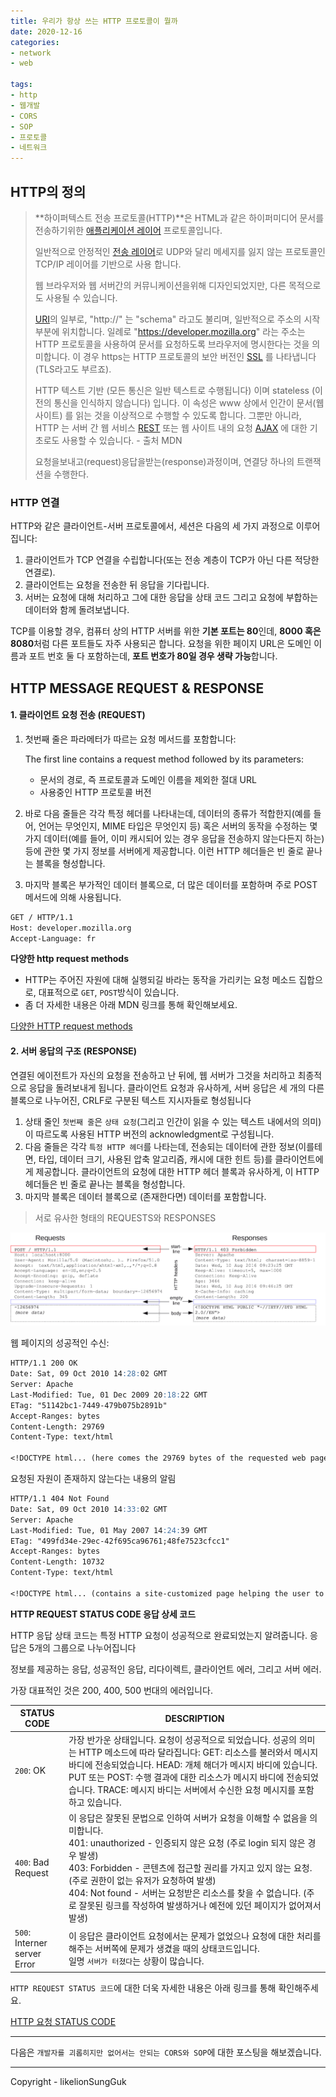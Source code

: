 ```yaml
---
title: 우리가 항상 쓰는 HTTP 프로토콜이 뭘까
date: 2020-12-16
categories:
- network
- web

tags:
- http
- 웹개발
- CORS
- SOP
- 프로토콜
- 네트워크
---
```


## HTTP의 정의

> **하이퍼텍스트 전송 프로토콜(HTTP)**은 HTML과 같은 하이퍼미디어 문서를 전송하기위한 [애플리케이션 레이어](https://en.wikipedia.org/wiki/Application_Layer) 프로토콜입니다.
>
> 일반적으로 안정적인 [전송 레이어](https://en.wikipedia.org/wiki/Transport_Layer)로 UDP와 달리 메세지를 잃지 않는 프로토콜인 TCP/IP 레이어를 기반으로 사용 합니다.
>
> 웹 브라우저와 웹 서버간의 커뮤니케이션을위해 디자인되었지만, 다른 목적으로도 사용될 수 있습니다.
>
> [URI](https://developer.mozilla.org/ko/docs/Glossary/URI)의 일부로, "http://" 는 "schema" 라고도 불리며, 일반적으로 주소의 시작 부분에 위치합니다. 일례로 "https://developer.mozilla.org" 라는 주소는 HTTP 프로토콜을 사용하여 문서를 요청하도록 브라우저에 명시한다는 것을 의미합니다. 이 경우 https는 HTTP 프로토콜의 보안 버전인 [SSL](https://developer.mozilla.org/ko/docs/Glossary/SSL) 를 나타냅니다 (TLS라고도 부르죠).
>
> HTTP 텍스트 기반 (모든 통신은 일반 텍스트로 수행됩니다) 이며 stateless (이전의 통신을 인식하지 않습니다) 입니다. 이 속성은 www 상에서 인간이 문서(웹 사이트) 를 읽는 것을 이상적으로 수행할 수 있도록 합니다. 그뿐만 아니라, HTTP 는 서버 간 웹 서비스 [REST](https://developer.mozilla.org/ko/docs/Glossary/REST) 또는 웹 사이트 내의 요청 [AJAX](https://developer.mozilla.org/ko/docs/Glossary/AJAX) 에 대한 기초로도 사용할 수 있습니다. - 출처 MDN
>
> 요청을보내고(request)응답을받는(response)과정이며, 연결당 하나의 트랜잭션을 수행한다.

### HTTP 연결

HTTP와 같은 클라이언트-서버 프로토콜에서, 세션은 다음의 세 가지 과정으로 이루어집니다:

1. 클라이언트가 TCP 연결을 수립합니다(또는 전송 계층이 TCP가 아닌 다른 적당한 연결로).
2. 클라이언트는 요청을 전송한 뒤 응답을 기다립니다.
3. 서버는 요청에 대해 처리하고 그에 대한 응답을 상태 코드 그리고 요청에 부합하는 데이터와 함께 돌려보냅니다.

TCP를 이용할 경우, 컴퓨터 상의 HTTP 서버를 위한 **기본 포트는 80**인데, **8000 혹은 8080**처럼 다른 포트들도 자주 사용되곤 합니다. 요청을 위한 페이지 URL은 도메인 이름과 포트 번호 둘 다 포함하는데, **포트 번호가 80일 경우 생략 가능**합니다.

## HTTP MESSAGE REQUEST & RESPONSE

#### 1. 클라이언트 요청 전송 (REQUEST)

1. 첫번째 줄은 파라메터가 따르는 요청 메서드를 포함합니다:

   The first line contains a request method followed by its parameters:

   - 문서의 경로, 즉 프로토콜과 도메인 이름을 제외한 절대 URL
   - 사용중인 HTTP 프로토콜 버전

2. 바로 다음 줄들은 각각 특정 헤더를 나타내는데, 데이터의 종류가 적합한지(예를 들어, 언어는 무엇인지, MIME 타입은 무엇인지 등) 혹은 서버의 동작을 수정하는 몇 가지 데이터(예를 들어, 이미 캐시되어 있는 경우 응답을 전송하지 않는다든지 하는) 등에 관한 몇 가지 정보를 서버에게 제공합니다. 이런 HTTP 헤더들은 빈 줄로 끝나는 블록을 형성합니다.

3. 마지막 블록은 부가적인 데이터 블록으로, 더 많은 데이터를 포함하며 주로 POST 메서드에 의해 사용됩니다.

```markdown
GET / HTTP/1.1
Host: developer.mozilla.org
Accept-Language: fr
```

**다양한 http request methods**

- HTTP는 주어진 자원에 대해 실행되길 바라는 동작을 가리키는 요청 메소드 집합으로, 대표적으로 `GET`, `POST`방식이 있습니다. 
- 좀 더 자세한 내용은 아래 MDN 링크를 통해 확인해보세요.

[다양한 HTTP request methods](https://developer.mozilla.org/ko/docs/Web/HTTP/Methods)



#### 2. 서버 응답의 구조 (RESPONSE)

연결된 에이전트가 자신의 요청을 전송하고 난 뒤에, 웹 서버가 그것을 처리하고 최종적으로 응답을 돌려보내게 됩니다. 클라이언트 요청과 유사하게, 서버 응답은 세 개의 다른 블록으로 나누어진, CRLF로 구분된 텍스트 지시자들로 형성됩니다

1. 상태 줄인 `첫번째 줄`은 `상태 요청`(그리고 인간이 읽을 수 있는 텍스트 내에서의 의미)이 따르도록 사용된 HTTP 버전의 acknowledgment로 구성됩니다.
2. 다음 줄들은 각각 `특정 HTTP 헤더`를 나타는데, 전송되는 데이터에 관한 정보(이를테면, 타입, 데이터 크기, 사용된 압축 알고리즘, 캐시에 대한 힌트 등)를 클라이언트에게 제공합니다. 클라이언트의 요청에 대한 HTTP 헤더 블록과 유사하게, 이 HTTP 헤더들은 빈 줄로 끝나는 블록을 형성합니다.
3. 마지막 블록은 데이터 블록으로 (존재한다면) 데이터를 포함합니다.



> 서로 유사한 형태의 REQUESTS와 RESPONSES

![Requests and responses share a common structure in HTTP](http.assets/HTTPMsgStructure2.png)

웹 페이지의 성공적인 수신:

```markdown
HTTP/1.1 200 OK
Date: Sat, 09 Oct 2010 14:28:02 GMT
Server: Apache
Last-Modified: Tue, 01 Dec 2009 20:18:22 GMT
ETag: "51142bc1-7449-479b075b2891b"
Accept-Ranges: bytes
Content-Length: 29769
Content-Type: text/html

<!DOCTYPE html... (here comes the 29769 bytes of the requested web page)

```

요청된 자원이 존재하지 않는다는 내용의 알림

```markdown
HTTP/1.1 404 Not Found
Date: Sat, 09 Oct 2010 14:33:02 GMT
Server: Apache
Last-Modified: Tue, 01 May 2007 14:24:39 GMT
ETag: "499fd34e-29ec-42f695ca96761;48fe7523cfcc1"
Accept-Ranges: bytes
Content-Length: 10732
Content-Type: text/html

<!DOCTYPE html... (contains a site-customized page helping the user to find the missing resource)
```

**HTTP REQUEST STATUS CODE 응답 상세 코드**

HTTP 응답 상태 코드는 특정 HTTP 요청이 성공적으로 완료되었는지 알려줍니다. 응답은 5개의 그룹으로 나누어집니다

정보를 제공하는 응답, 성공적인 응답, 리다이렉트, 클라이언트 에러, 그리고 서버 에러.

가장 대표적인 것은 200, 400, 500 번대의 에러입니다.

| STATUS CODE                  | DESCRIPTION                                                  |
| ---------------------------- | ------------------------------------------------------------ |
| `200`: OK                    | 가장 반가운 상태입니다. 요청이 성공적으로 되었습니다. 성공의 의미는 HTTP 메소드에 따라 달라집니다: GET: 리소스를 불러와서 메시지 바디에 전송되었습니다. HEAD: 개체 해더가 메시지 바디에 있습니다. PUT 또는 POST: 수행 결과에 대한 리소스가 메시지 바디에 전송되었습니다. TRACE: 메시지 바디는 서버에서 수신한 요청 메시지를 포함하고 있습니다. |
| `400`: Bad Request           | 이 응답은 잘못된 문법으로 인하여 서버가 요청을 이해할 수 없음을 의미합니다.<br />401: unauthorized - 인증되지 않은 요청 (주로 login 되지 않은 경우 발생)<br />403: Forbidden - 콘텐츠에 접근할 권리를 가지고 있지 않는 요청. (주로 권한이 없는 유저가 요청하여 발생)<br />404: Not found - 서버는 요청받은 리소스를 찾을 수 없습니다. (주로 잘못된 링크를 작성하여 발생하거나 예전에 있던 페이지가 없어져서 발생) |
| `500`: Interner server Error | 이 응답은 클라이언트 요청에서는 문제가 없었으나 요청에 대한 처리를 해주는 서버쪽에 문제가 생겼을 때의 상태코드입니다.<br />일명 `서버가 터졌다`는 상황이 많습니다. |

`HTTP REQUEST STATUS 코드`에 대한 더욱 자세한 내용은 아래 링크를 통해 확인해주세요.

[HTTP 요청 STATUS CODE](https://developer.mozilla.org/ko/docs/Web/HTTP/Status)

---

다음은 `개발자를 괴롭히지만 없어서는 안되는 CORS와 SOP`에 대한 포스팅을 해보겠습니다.

---

Copyright - likelionSungGuk

